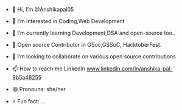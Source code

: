 - 👋 Hi, I’m @Anshikapal05                                                                                     

- 👀 I’m interested in Coding,Web Development
- 🌱 I’m currently learning Development,DSA and open-source too..
- 👀 Open source Contributor in GSoc,GSSoC, HacktoberFest.
- 💞️ I’m looking to collaborate on various open source contributions
- 📫 How to reach me LinkedIn www.linkedin.com/in/anshika-pal-9b5a48255
- 😄 Pronouns: she/her
- ⚡ Fun fact: ...

<!---
Anshikapal05/Anshikapal05 is a ✨ special ✨ repository because its `README.md` (this file) appears on your GitHub profile.
You can click the Preview link to take a look at your changes.
--->

